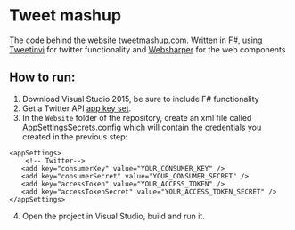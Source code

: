 # Tweet mashup

The code behind the website tweetmashup.com. Written in F#, using [Tweetinvi](https://github.com/linvi/tweetinvi) for twitter functionality and [Websharper](http://websharper.com) for the web components

## How to run:

  1. Download Visual Studio 2015, be sure to include F# functionality
  2. Get a Twitter API [app key set](https://apps.twitter.com/).
  2. In the `Website` folder of the repository, create an xml file called AppSettingsSecrets.config which will contain the credentials you created in the previous step:
  
    <appSettings>  
        <!-- Twitter--> 
       <add key="consumerKey" value="YOUR_CONSUMER_KEY" />
       <add key="consumerSecret" value="YOUR_CONSUMER_SECRET" />
       <add key="accessToken" value="YOUR_ACCESS_TOKEN" />
       <add key="accessTokenSecret" value="YOUR_ACCESS_TOKEN_SECRET" />
    </appSettings>     
    
  4. Open the project in Visual Studio, build and run it.